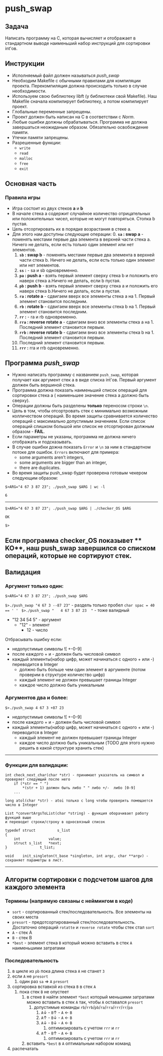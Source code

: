 # push_swap

## Задача

Написать программу на C, которая вычисляет и отображает в стандартном выводе наименьший набор инструкций для сортировки
int'ов.

## Инструкции

- Исполняемый файл должен называться *push_swap*
- Необходим Makefile с обычными правилами для компиляции проекта. Перекомпиляция должна происходить только в случае
  необходимости.
- Используем свою библиотеку libft (у библиотеки свой Makefile). Наш Makefile сначала компилирует библиотеку, а потом
  компилирует проект.
- Глобальные переменные запрещены.
- Проект должен быть написан на C в соответствии с *Norm*.
- Любые ошибки должны обрабатываться. Программа не должна завершаться неожиданым образом. Обязательно освобождение
  памяти.
- Утечки памяти запрещены.
- Разрешенные функции:
    - `write`
    - `read`
    - `malloc`
    - `free`
    - `exit`

## Основная часть

### Правила игры

- Игра состоит из двух стеков **a** и **b**
- В начале стека a содержит случайное количество отрицательных или положительных чисел, которые не могут повторяться.
  Стопка b пустая.
- Цель отсортировать их в порядке возрастания в стеке a.
- Для этого нам доступны следующие операции:
    0. **`sa` : swap a** - поменять местами первые два элемента в верхней части стека a. Ничего не делать, если есть
       только один элемент или нет элементов.
    1. **`sb` : swap b** - поменять местами первые два элемента в верхней части стека b. Ничего не делать, если есть
       только один элемент или нет элементов.
    2. **`ss` :** - sa и sb одновременно.
    3. **`pa` : push a** - взять первый элемент сверху стека b и положить его наверх стека a.Ничего не делать, если b
       пустая.
    4. **`pb` : push b** - взять первый элемент сверху стека a и положить его наверх стека b.Ничего не делать, если a
       пустая.
    5. **`ra` : rotate a** - сдвигаем вверх все элементы стека a на 1. Первый элемент становится последним.
    6. **`rb` : rotate b** - сдвигаем вверх все элементы стека b на 1. Первый элемент становится последним.
    7. **`rr` :** - ra и rb одновременно.
    8. **`rra` : reverse rotate a** - сдвигаем вниз все элементы стека a на 1. Последний элемент становится первым.
    9. **`rrb` : reverse rotate b** - сдвигаем вниз все элементы стека b на 1. Последний элемент становится первым.
    10. Последний элемент становится первым.
    11. **`rrr` :** rra и rrb одновременно.

## Программа *push_swap*

- Нужно написать программу с названием `push_swap`, которая получает как аргумент стек a в виде списка int'ов. Первый
  аргумент должен быть вершиной стека.
- Программа должна показать наименьший список операций для сортировки стека a (
  наименьшее значение стека a должно быть сверху).
- Операции должны быть разделены **только** переносом строки `\n`.
- Цель в том, чтобы отсортровать стек с минимально возможным колличеством операций. Во время защиты сравнивается
  количество операций с максимально допустимым значением. Если список операций слишком большой или список не
  отсортирован должным образом - **FAIL**.
- Если параметры не указаны, программа не должна ничего отображать и подсказывать.
- В случае ошибки дожна показать `Error` и `\n` за ним в стандартном потоке для ошибок. `Errors` включают для примера:
    - some arguments aren’t integers,
    - some arguments are bigger than an integer,
    - there are duplicates.
- Во время защиты push_swap будет проверена готовым чекером следующим образом:

`$>ARG="4 67 3 87 23"; ./push_swap $ARG | wc -l`

`6`

---

`$>ARG="4 67 3 87 23"; ./push_swap $ARG | ./checker_OS $ARG`

`OK`

`$>`

Если программа **checker_OS** показывет **
KO**, наш push_swap завершился со списком операций, которые не сортируют стек.
---

## Валидация

### Аргумент только один:

`$>ARG="4 67 3 87 23"; ./push_swap $ARG`

`$>./push_swap "4 67 3 --87 23"` - раздель только пробел `char spac = 40 == ' ' `
`$>./push_swap "   4 67 3 87 23  "` - тоже валидный

* "12 34 54 5" - аргумент
    * "12" - элемент
        * 12 - число

Отбрасывать ошибку если:

- недопустимые символы ![ +-0-9]
- после каждого + и - должен быть числовой символ
- каждый элементы(набор цифр, может начинаться с одного + или -) переводится в Integer
    - должно быть больше чем один элемент в аргументе (потом проверим в структуре количество цифр)
    - каждый элемент не должен превышает границы Integer
    - каждое число должно быть уникальным

### Аргументов два и более:

`$>./push_swap 4 67 3 +87 23`

- недопустимые символы ![ +-0-9]
- после каждого + и - должен быть числовой символ
- каждый элементы(набор цифр, может начинаться с одного + или -) переводится в Integer
    - каждый элемент не должен превышает границы Integer
    - каждое число должно быть уникальным (TODO для этого нужно решить в какой структуре хранить стек)

---

### Функции для валидации:

```
int check_next_char(char *str) - принимает указатель на символ и проверяет следующий после него
    if (*str == " ")
        *(str + 1) должен быть либо " " либо +/-  либо [0-9]
    ...
```

```
long atol(char *str) - atoi только с long чтобы проверить помещается число в Integer
```

```
List *convertArgsToList(char *string) - функция оборачивает работу функций выше 
и переводит строки/строку в односвязный список

typedef struct          s_list
{
	int             value;
	struct s_list	*next;
}		        t_list;

```

```
void	init_singleton(t_base *singleton, int argc, char **argv) - сохраняет параметры в лист.
```

---

## Алгоритм сортировки с подсчетом шагов для каждого элемента

### Термины (напрямую связаны с неймингом в коде)

* `sort` - сортированный стек/последовательность. Все элементы на своих места
* `presort` - предотсортированный стек/последовательность. Достаточно операций `rotatte` и `reverse rotate` чтобы стек
  стал `sort`
* `A` - стек A
* `B` - стек B
* `*best` - элемент стека `B` который можно вставить в стек `A` наименьшими затратами

### Последовательность

1. в цикле из `pb` пока длина стека `A` не станет `3`
2. если `A` не `presort`
    1. один раз `sa` => `A` `presort`
3. сортировка вставкой из стека `B` в стек `A`
    1. пока стек `B` не опустеет
        1. в стеке `B` найти элемент `*best` который меньшими затратами можно вставить в стек `A` так, чтобы `A`
           оставался `presort`
            1. допустимые команды `rb`/`rrb`/`pb`/`ra`/`rra`/`rrr`/`rr`/`pa`
                1. `A`↓ - `B`↑ - `A` ← `B`
                2. `A`↑ - `B`↓ - `A` ← `B`
                3. `A`↓ - `B`↓ - `A` ← `B`
                    1. оптимизировать с учетом `rrr` и `rr`
                4. `A`↑ - `B`↑ - `A` ← `B`
                    1. оптимизировать с учетом `rrr` и `rr`
        2. вставить `*best` в `A` оптимальным набором команд
4. распечатать
